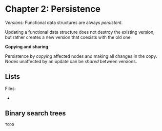 # Chapter 2: Persistence

_Versions:_ Functional data structures are always _persistent_.

Updating a functional data structure does not destroy the existing
version, but rather creates a new version that coexists with the
old one.

**Copying and sharing**

Persistence by _copying_ affected nodes and making all changes in the copy.
Nodes unaffected by an update can be _shared_ between versions.

## Lists

Files:

- [](lists.sml)

## Binary search trees

`TODO`
